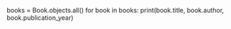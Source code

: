 books = Book.objects.all()
  for book in books:
      print(book.title, book.author, book.publication_year)